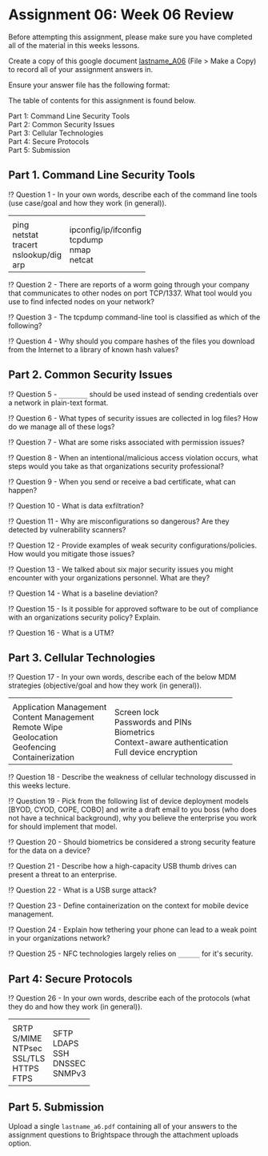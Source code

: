 # Assignment 06: Week 06 Review

Before attempting this assignment, please make sure you have completed all of the material in this weeks lessons.

Create a copy of this google document [lastname_A06](https://docs.google.com/document/d/17KEmYc3RrfXTt_s9vvlvJ5p4D4dvf0U8k_LKjFQimeY/edit?usp=sharing) (File > Make a Copy) to record all of your assignment answers in.

Ensure your answer file has the following format:

The table of contents for this assignment is found below.

Part 1: Command Line Security Tools <br>
Part 2: Common Security Issues <br>
Part 3: Cellular Technologies <br>
Part 4: Secure Protocols <br>
Part 5: Submission <br>

## Part 1. Command Line Security Tools

:interrobang: Question 1 - In your own words, describe each of the command line tools (use case/goal and how they work (in general)). <br>

<table border="0">
 <tr>
    <td><b style="font-size:30px"></b></td>
    <td><b style="font-size:30px"></b></td>
 </tr>
 <tr>
    <td> ping <br> netstat <br> tracert <br> nslookup/dig <br> arp </td>
    <td> ipconfig/ip/ifconfig <br> tcpdump <br> nmap <br> netcat </td>
 </tr>
</table>

:interrobang: Question 2 - There are reports of a worm going through your company that communicates to other nodes on port TCP/1337. What tool would you use to find infected nodes on your network? <br>

:interrobang: Question 3 - The tcpdump command-line tool is classified as which of the following? <br>

:interrobang: Question 4 - Why should you compare hashes of the files you download from the Internet to a library of known hash values? <br>

## Part 2. Common Security Issues

:interrobang: Question 5 - `________` should be used instead of sending credentials over a network in plain-text format.<be>

:interrobang: Question 6 - What types of security issues are collected in log files? How do we manage all of these logs?<be>

:interrobang: Question 7 - What are some risks associated with permission issues?<be>

:interrobang: Question 8 - When an intentional/malicious access violation occurs, what steps would you take as that organizations security professional?<be>

:interrobang: Question 9 - When you send or receive a bad certificate, what can happen? <be>

:interrobang: Question 10 - What is data exfiltration? <br>

:interrobang: Question 11 - Why are misconfigurations so dangerous? Are they detected by vulnerability scanners?

:interrobang: Question 12 - Provide examples of weak security configurations/policies. How would you mitigate those issues?

:interrobang: Question 13 - We talked about six major security issues you might encounter with your organizations personnel. What are they?

:interrobang: Question 14 - What is a baseline deviation?

:interrobang: Question 15 - Is it possible for approved software to be out of compliance with an organizations 
security policy? Explain.

:interrobang: Question 16 - What is a UTM?

## Part 3. Cellular Technologies

:interrobang: Question 17 - In your own words, describe each of the below MDM strategies (objective/goal and how they work (in general)). <br>

<table border="0">
 <tr>
    <td><b style="font-size:30px"></b></td>
    <td><b style="font-size:30px"></b></td>
 </tr>
 <tr>
    <td> Application Management <br> Content Management <br> Remote Wipe <br> Geolocation <br> Geofencing <br> Containerization</td>
    <td> Screen lock <br> Passwords and PINs <br> Biometrics <br> Context-aware authentication <br>Full device encryption </td>
 </tr>
</table>

:interrobang: Question 18 - Describe the weakness of cellular technology discussed in this weeks lecture. <br>

:interrobang: Question 19 - Pick from the following list of device deployment models [BYOD, CYOD, COPE, COBO] and write a draft email to you boss (who does not have a technical background), why you believe the enterprise you work for should implement that model. <br>

:interrobang: Question 20 - Should biometrics be considered a strong security feature for the data on a device? <br>

:interrobang: Question 21 - Describe how a high-capacity USB thumb drives can present a threat to an enterprise. <br>

:interrobang: Question 22 - What is a USB surge attack?  <br>

:interrobang: Question 23 - Define containerization on the context for mobile device management. <br>

:interrobang: Question 24 - Explain how tethering your phone can lead to a weak point in your organizations network? <br>

:interrobang: Question 25 - NFC technologies largely relies on `______` for it's security. <br>


## Part 4: Secure Protocols 

:interrobang: Question 26 - In your own words, describe each of the protocols (what they do and how they work (in general)). <br>

<table border="0">
 <tr>
    <td><b style="font-size:30px"></b></td>
    <td><b style="font-size:30px"></b></td>
 </tr>
 <tr>
    <td> SRTP <br> S/MIME <br> NTPsec <br> SSL/TLS <br> HTTPS <br> FTPS</td>
    <td> SFTP <br> LDAPS <br> SSH <br> DNSSEC <br>SNMPv3 </td>
 </tr>
</table>

## Part 5. Submission

Upload a single `lastname_a6.pdf` containing all of your answers to the assignment questions to Brightspace through the attachment uploads option.
